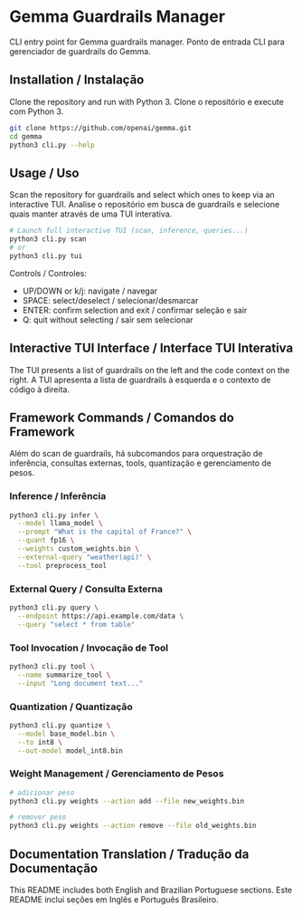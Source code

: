 # Gemma Guardrails Manager

CLI entry point for Gemma guardrails manager.
Ponto de entrada CLI para gerenciador de guardrails do Gemma.

## Installation / Instalação

Clone the repository and run with Python 3.
Clone o repositório e execute com Python 3.

```sh
git clone https://github.com/openai/gemma.git
cd gemma
python3 cli.py --help
```

## Usage / Uso

Scan the repository for guardrails and select which ones to keep via an interactive TUI.
Analise o repositório em busca de guardrails e selecione quais manter através de uma TUI interativa.

```sh
# Launch full interactive TUI (scan, inference, queries...)
python3 cli.py scan
# or
python3 cli.py tui
```

Controls / Controles:
- UP/DOWN or k/j: navigate / navegar
- SPACE: select/deselect / selecionar/desmarcar
- ENTER: confirm selection and exit / confirmar seleção e sair
- Q: quit without selecting / sair sem selecionar

## Interactive TUI Interface / Interface TUI Interativa

The TUI presents a list of guardrails on the left and the code context on the right.
A TUI apresenta a lista de guardrails à esquerda e o contexto de código à direita.

## Framework Commands / Comandos do Framework

Além do scan de guardrails, há subcomandos para orquestração de inferência, consultas externas, tools, quantização e gerenciamento de pesos.

### Inference / Inferência

```sh
python3 cli.py infer \
  --model llama_model \
  --prompt "What is the capital of France?" \
  --quant fp16 \
  --weights custom_weights.bin \
  --external-query "weather(api)" \
  --tool preprocess_tool
```

### External Query / Consulta Externa

```sh
python3 cli.py query \
  --endpoint https://api.example.com/data \
  --query "select * from table"
```

### Tool Invocation / Invocação de Tool

```sh
python3 cli.py tool \
  --name summarize_tool \
  --input "Long document text..."
```

### Quantization / Quantização

```sh
python3 cli.py quantize \
  --model base_model.bin \
  --to int8 \
  --out-model model_int8.bin
```

### Weight Management / Gerenciamento de Pesos

```sh
# adicionar peso
python3 cli.py weights --action add --file new_weights.bin

# remover peso
python3 cli.py weights --action remove --file old_weights.bin
```
## Documentation Translation / Tradução da Documentação

This README includes both English and Brazilian Portuguese sections.
Este README inclui seções em Inglês e Português Brasileiro.
